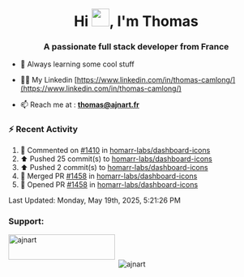 <h1 align="center">Hi <img height="35px" src="https://raw.githubusercontent.com/MartinHeinz/MartinHeinz/master/wave.gif" width="35px"/>, I'm Thomas</h1>
<h3 align="center">A passionate full stack developer from France</h3>

- 🌱 Always learning some cool stuff 

- 👨‍💻 My Linkedin [https://www.linkedin.com/in/thomas-camlong/](https://www.linkedin.com/in/thomas-camlong/)

- 📫 Reach me at : **thomas@ajnart.fr**

### :zap: Recent Activity

<!--RECENT_ACTIVITY:start-->
1. 💬 Commented on [#1410](https://github.com/homarr-labs/dashboard-icons/pull/1410#issuecomment-2890997822) in [homarr-labs/dashboard-icons](https://github.com/homarr-labs/dashboard-icons)<br>
2. ⬆️ Pushed 25 commit(s) to [homarr-labs/dashboard-icons](https://github.com/homarr-labs/dashboard-icons)<br>
3. ⬆️ Pushed 2 commit(s) to [homarr-labs/dashboard-icons](https://github.com/homarr-labs/dashboard-icons)<br>
4. 🎉 Merged PR [#1458](https://github.com/homarr-labs/dashboard-icons/pull/1458) in [homarr-labs/dashboard-icons](https://github.com/homarr-labs/dashboard-icons)<br>
5. 💪 Opened PR [#1458](https://github.com/homarr-labs/dashboard-icons/pull/1458) in [homarr-labs/dashboard-icons](https://github.com/homarr-labs/dashboard-icons)<br>
<!--RECENT_ACTIVITY:end-->

<!--RECENT_ACTIVITY:last_update-->
Last Updated: Monday, May 19th, 2025, 5:21:26 PM
<!--RECENT_ACTIVITY:last_update_end-->
<h3 align="left">Support:</h3>
<p><a href="https://ko-fi.com/ajnart"> <img align="left" src="https://cdn.ko-fi.com/cdn/kofi3.png?v=3" height="50" width="210" alt="ajnart" /></a></p><br><br>

<p>&nbsp;<img align="center" src="https://github-readme-stats.vercel.app/api?username=ajnart&show_icons=true&theme=tokyonight&locale=en" alt="ajnart" /></p>
